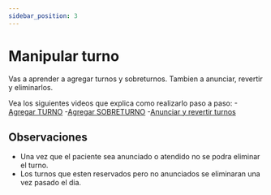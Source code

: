 ```yaml
---
sidebar_position: 3
---
```


# Manipular turno

Vas a aprender a agregar turnos y sobreturnos. Tambien a anunciar, revertir y eliminarlos.

Vea los siguientes videos que explica como realizarlo paso a paso: 
-[Agregar TURNO](https://drive.google.com/file/d/1lPLyBXTNh1naGAJgJT4are0tfBqE2AVB/view)
-[Agregar SOBRETURNO](https://drive.google.com/file/d/1IUtC6gmzlKRHp_kucoTeiimA2y4JwLq1/view)
-[Anunciar y revertir turnos](https://drive.google.com/file/d/1Y-kPxTOMHIuzP-qCm5HfBQSDDct_1223/view)


## Observaciones

- Una vez que el paciente sea anunciado o atendido no se podra eliminar el turno.
- Los turnos que esten reservados pero no anunciados se eliminaran una vez pasado el dia.